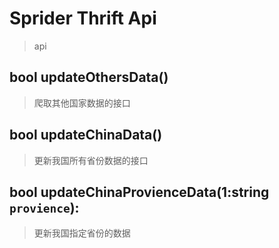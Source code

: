 # Sprider Thrift Api
> api

## bool updateOthersData()
> 爬取其他国家数据的接口

## bool updateChinaData()
> 更新我国所有省份数据的接口

## bool updateChinaProvienceData(1:string `provience`):
> 更新我国指定省份的数据